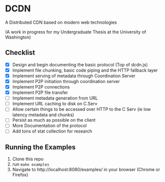 # DCDN #

A Distributed CDN based on modern web technologies

(A work in progress for my Undergraduate Thesis at the University of Washington)

## Checklist ##
- [x] Design and begin documenting the basic protocol (Top of dcdn.js)
- [x] Implement file chunking, basic code piping and the HTTP fallback layer
- [x] Implement serving of metadata through Coordination Server
- [x] Implement P2P initiation through coordination server
- [x] Implement P2P connections
- [x] Implement P2P file transfer
- [ ] Implement metadata generation from URL
- [ ] Implement URL caching to disk on C.Serv
- [ ] Allow certain things to be accessed over HTTP to the C Serv (ie low latency metadata and chunks)
- [ ] Persist as much as possible on the client
- [ ] More Documentation of the protocol
- [ ] Add tons of stat collection for research

## Running the Examples ##
1. Clone this repo
2. run `make examples`
3. Navigate to http://localhost:8080/examples/ in your browser (Chrome or Firefox)
